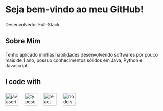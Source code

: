 <h1 align="left">Seja bem-vindo ao meu GitHub!</h1>

###

<p align="left">Desenvolvedor Full-Stack</p>

###

<h2 align="left">Sobre Mim</h2>

###

<p align="left">Tenho aplicado minhas habilidades desenvolvendo softwares por pouco mais de 1 ano, possuo conhecimentos sólidos em Java, Python e Javascript.</p>

###

<h2 align="left">I code with</h2>

###

<div align="left">
  <img src="https://cdn.jsdelivr.net/gh/devicons/devicon/icons/javascript/javascript-original.svg" height="40" alt="javascript logo"  />
  <img width="12" />
  <img src="https://cdn.jsdelivr.net/gh/devicons/devicon/icons/typescript/typescript-original.svg" height="40" alt="typescript logo"  />
  <img width="12" />
  <img src="https://cdn.jsdelivr.net/gh/devicons/devicon/icons/react/react-original.svg" height="40" alt="react logo"  />
  <img width="12" />
  <img src="https://cdn.jsdelivr.net/gh/devicons/devicon/icons/nodejs/nodejs-original.svg" height="40" alt="nodejs logo"  />
  <img width="12" />
</div>

###
